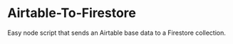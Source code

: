 # Airtable-To-Firestore
Easy node script that sends an Airtable base data to a Firestore collection.
